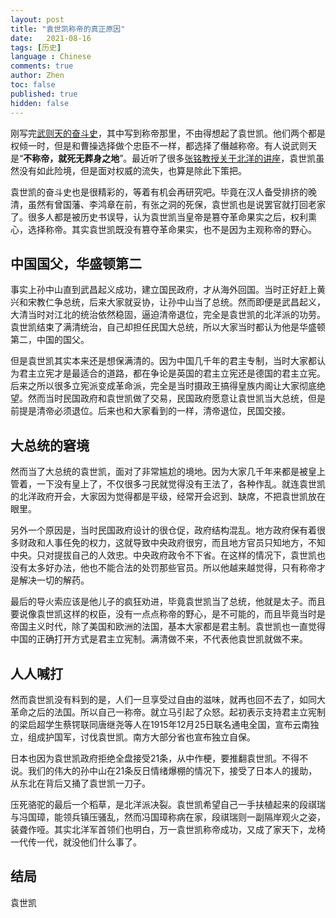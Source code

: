 ```yaml
---
layout: post
title: "袁世凯称帝的真正原因"
date:   2021-08-16
tags: [历史]
language : Chinese
comments: true
author: Zhen
toc: false
published: true
hidden: false
---
```

刚写完[武则天的奋斗史](/唯一女皇武则天的奋斗史)，其中写到称帝那里，不由得想起了袁世凯。他们两个都是权倾一时，但是和曹操选择做个忠臣不一样，都选择了僭越称帝。有人说武则天是“**不称帝，就死无葬身之地**”。最近听了很多[张铭教授关于北洋的讲座](https://youtu.be/u28-yNfNPHQ)，袁世凯虽然没有如此险境，但是面对权威的流失，也算是除此下策把。

袁世凯的奋斗史也是很精彩的，等着有机会再研究吧。毕竟在汉人备受排挤的晚清，虽然有曾国藩、李鸿章在前，有张之洞的死保，袁世凯也是说罢官就打回老家了。很多人都是被历史书误导，认为袁世凯当皇帝是篡夺革命果实之后，权利熏心，选择称帝。其实袁世凯既没有篡夺革命果实，也不是因为主观称帝的野心。

## 中国国父，华盛顿第二
事实上孙中山直到武昌起义成功，建立国民政府，才从海外回国。当时正好赶上黄兴和宋教仁争总统，后来大家就妥协，让孙中山当了总统。然而即便是武昌起义，大清当时对江北的统治依然稳固，逼迫清帝退位，完全是袁世凯的北洋派的功劳。袁世凯结束了满清统治，自己却担任民国大总统，所以大家当时都认为他是华盛顿第二，中国的国父。

但是袁世凯其实本来还是想保满清的。因为中国几千年的君主专制，当时大家都认为君主立宪才是最适合的道路，都在争论是英国的君主立宪还是德国的君主立宪。后来之所以很多立宪派变成革命派，完全是当时摄政王搞得皇族内阁让大家彻底绝望。然而当时民国政府和袁世凯做了交易，民国政府愿意让袁世凯当大总统，但是前提是清帝必须退位。后来也和大家看到的一样，清帝退位，民国交接。

## 大总统的窘境
然而当了大总统的袁世凯，面对了非常尴尬的境地。因为大家几千年来都是被皇上管着，一下没有皇上了，不仅很多刁民就觉得没有王法了，各种作乱。就连袁世凯的北洋政府开会，大家因为觉得都是平级，经常开会迟到、缺席，不把袁世凯放在眼里。

另外一个原因是，当时民国政府设计的很仓促，政府结构混乱。地方政府保有着很多财政和人事任免的权力，这就导致中央政府很穷，而且地方官员只知地方，不知中央。只对提拔自己的人效忠。中央政府政令不下省。在这样的情况下，袁世凯也没有太多好办法，他也不能合法的处罚那些官员。所以他越来越觉得，只有称帝才是解决一切的解药。

最后的导火索应该是他儿子的疯狂劝进，毕竟袁世凯当了总统，他就是太子。而且要说像袁世凯这样的权臣，没有一点点称帝的野心，是不可能的，而且毕竟当时是帝国主义时代，除了美国和欧洲的法国，基本大家都是君主制。袁世凯也一直觉得中国的正确打开方式是君主立宪制。满清做不来，不代表他袁世凯就做不来。

## 人人喊打
然而袁世凯没有料到的是，人们一旦享受过自由的滋味，就再也回不去了，如同大革命之后的法国。所以自己一称帝。就立马引起了众怒。起初表示支持君主立宪制的梁启超学生蔡锷联同唐继尧等人在1915年12月25日联名通电全国，宣布云南独立，组成护国军，讨伐袁世凯。南方大部分省也宣布独立自保。

日本也因为袁世凯政府拒绝全盘接受21条，从中作梗，要推翻袁世凯。不得不说。我们的伟大的孙中山在21条反日情绪爆棚的情况下，接受了日本人的援助，从东北在背后又捅了袁世凯一刀子。

压死骆驼的最后一个稻草，是北洋派决裂。袁世凯希望自己一手扶植起来的段祺瑞与冯国璋，能领兵镇压骚乱，然而冯国璋称病在家，段祺瑞则一副隔岸观火之姿，装聋作哑。其实北洋军首领们也明白，万一袁世凯称帝成功，又成了家天下，龙椅一代传一代，就没他们什么事了。

## 结局
袁世凯
<!--stackedit_data:
eyJoaXN0b3J5IjpbLTEzNjYwNTQ0ODIsLTEwMTc0MDk4OSw2Nz
c4OTMyMTEsOTY1MzEzMTYzLDEyNjQ2MzA1NTBdfQ==
-->